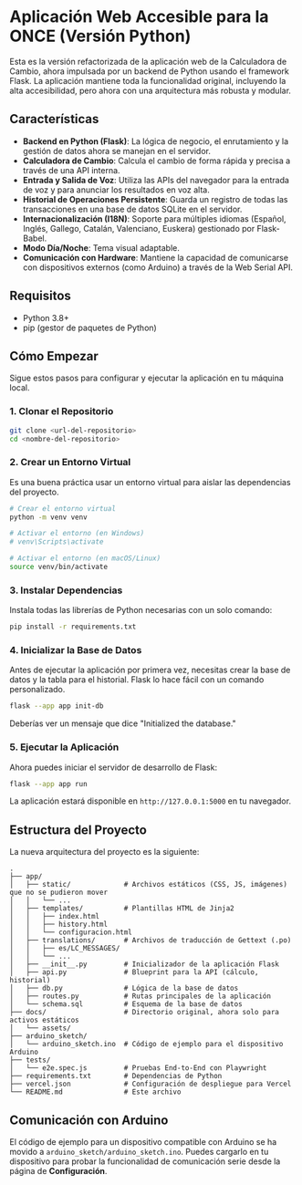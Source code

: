 # Aplicación Web Accesible para la ONCE (Versión Python)

Esta es la versión refactorizada de la aplicación web de la Calculadora de Cambio, ahora impulsada por un backend de Python usando el framework Flask. La aplicación mantiene toda la funcionalidad original, incluyendo la alta accesibilidad, pero ahora con una arquitectura más robusta y modular.

## Características

- **Backend en Python (Flask)**: La lógica de negocio, el enrutamiento y la gestión de datos ahora se manejan en el servidor.
- **Calculadora de Cambio**: Calcula el cambio de forma rápida y precisa a través de una API interna.
- **Entrada y Salida de Voz**: Utiliza las APIs del navegador para la entrada de voz y para anunciar los resultados en voz alta.
- **Historial de Operaciones Persistente**: Guarda un registro de todas las transacciones en una base de datos SQLite en el servidor.
- **Internacionalización (I18N)**: Soporte para múltiples idiomas (Español, Inglés, Gallego, Catalán, Valenciano, Euskera) gestionado por Flask-Babel.
- **Modo Día/Noche**: Tema visual adaptable.
- **Comunicación con Hardware**: Mantiene la capacidad de comunicarse con dispositivos externos (como Arduino) a través de la Web Serial API.

## Requisitos

- Python 3.8+
- pip (gestor de paquetes de Python)

## Cómo Empezar

Sigue estos pasos para configurar y ejecutar la aplicación en tu máquina local.

### 1. Clonar el Repositorio

```bash
git clone <url-del-repositorio>
cd <nombre-del-repositorio>
```

### 2. Crear un Entorno Virtual

Es una buena práctica usar un entorno virtual para aislar las dependencias del proyecto.

```bash
# Crear el entorno virtual
python -m venv venv

# Activar el entorno (en Windows)
# venv\Scripts\activate

# Activar el entorno (en macOS/Linux)
source venv/bin/activate
```

### 3. Instalar Dependencias

Instala todas las librerías de Python necesarias con un solo comando:

```bash
pip install -r requirements.txt
```

### 4. Inicializar la Base de Datos

Antes de ejecutar la aplicación por primera vez, necesitas crear la base de datos y la tabla para el historial. Flask lo hace fácil con un comando personalizado.

```bash
flask --app app init-db
```
Deberías ver un mensaje que dice "Initialized the database."

### 5. Ejecutar la Aplicación

Ahora puedes iniciar el servidor de desarrollo de Flask:

```bash
flask --app app run
```

La aplicación estará disponible en `http://127.0.0.1:5000` en tu navegador.

## Estructura del Proyecto

La nueva arquitectura del proyecto es la siguiente:

```
.
├── app/
│   ├── static/             # Archivos estáticos (CSS, JS, imágenes) que no se pudieron mover
│   │   └── ...
│   ├── templates/          # Plantillas HTML de Jinja2
│   │   ├── index.html
│   │   ├── history.html
│   │   └── configuracion.html
│   ├── translations/       # Archivos de traducción de Gettext (.po)
│   │   ├── es/LC_MESSAGES/
│   │   └── ...
│   ├── __init__.py         # Inicializador de la aplicación Flask
│   ├── api.py              # Blueprint para la API (cálculo, historial)
│   ├── db.py               # Lógica de la base de datos
│   ├── routes.py           # Rutas principales de la aplicación
│   └── schema.sql          # Esquema de la base de datos
├── docs/                   # Directorio original, ahora solo para activos estáticos
│   └── assets/
├── arduino_sketch/
│   └── arduino_sketch.ino  # Código de ejemplo para el dispositivo Arduino
├── tests/
│   └── e2e.spec.js         # Pruebas End-to-End con Playwright
├── requirements.txt        # Dependencias de Python
├── vercel.json             # Configuración de despliegue para Vercel
└── README.md               # Este archivo
```

## Comunicación con Arduino

El código de ejemplo para un dispositivo compatible con Arduino se ha movido a `arduino_sketch/arduino_sketch.ino`. Puedes cargarlo en tu dispositivo para probar la funcionalidad de comunicación serie desde la página de **Configuración**.